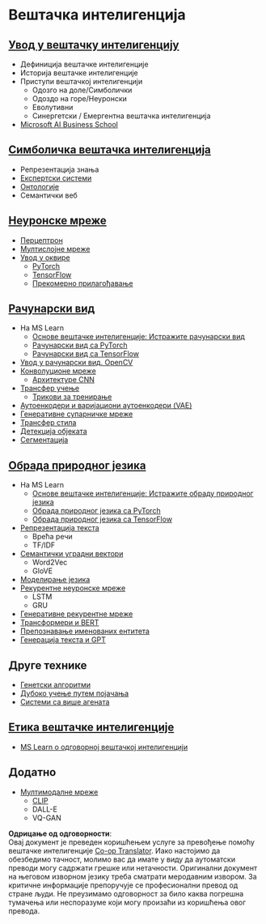 <!--
CO_OP_TRANSLATOR_METADATA:
{
  "original_hash": "f2f88dbd2debd38e26149b27b1fd272d",
  "translation_date": "2025-08-26T00:50:40+00:00",
  "source_file": "etc/Mindmap.md",
  "language_code": "sr"
}
-->
# Вештачка интелигенција

## [Увод у вештачку интелигенцију](https://github.com/microsoft/AI-For-Beginners/blob/main/lessons/1-Intro/README.md)
 - Дефиниција вештачке интелигенције
 - Историја вештачке интелигенције
 - Приступи вештачкој интелигенцији
     - Одозго на доле/Симболички
     - Одоздо на горе/Неуронски
     - Еволутивни
     - Синергетски / Емергентна вештачка интелигенција
 - [Microsoft AI Business School](https://www.microsoft.com/ai/ai-business-school/?WT.mc_id=academic-77998-cacaste)

## [Симболичка вештачка интелигенција](https://github.com/microsoft/AI-For-Beginners/blob/main/lessons/2-Symbolic/README.md)
 - Репрезентација знања
 - [Експертски системи](https://github.com/microsoft/AI-For-Beginners/blob/main/lessons/2-Symbolic/Animals.ipynb)
 - [Онтологије](https://github.com/microsoft/AI-For-Beginners/blob/main/lessons/2-Symbolic/FamilyOntology.ipynb)
 - Семантички веб

## [Неуронске мреже](https://github.com/microsoft/AI-For-Beginners/blob/main/lessons/3-NeuralNetworks/README.md)
 - [Перцептрон](https://github.com/microsoft/AI-For-Beginners/blob/main/lessons/3-NeuralNetworks/03-Perceptron/README.md)
 - [Мултислојне мреже](https://github.com/microsoft/AI-For-Beginners/blob/main/lessons/3-NeuralNetworks/04-OwnFramework/README.md)
 - [Увод у оквире](https://github.com/microsoft/AI-For-Beginners/blob/main/lessons/3-NeuralNetworks/05-Frameworks/README.md)
   - [PyTorch](https://github.com/microsoft/AI-For-Beginners/blob/main/lessons/3-NeuralNetworks/05-Frameworks/IntroPyTorch.ipynb)
   - [TensorFlow](https://github.com/microsoft/AI-For-Beginners/blob/main/lessons/3-NeuralNetworks/05-Frameworks/IntroKerasTF.md)
   - [Прекомерно прилагођавање](https://github.com/microsoft/AI-For-Beginners/blob/main/lessons/3-NeuralNetworks/05-Frameworks/Overfitting.md)

## [Рачунарски вид](https://github.com/microsoft/AI-For-Beginners/blob/main/lessons/4-ComputerVision/README.md)
 - На MS Learn
    - [Основе вештачке интелигенције: Истражите рачунарски вид](https://docs.microsoft.com/learn/paths/explore-computer-vision-microsoft-azure/?WT.mc_id=academic-77998-cacaste)
    - [Рачунарски вид са PyTorch](https://docs.microsoft.com/learn/modules/intro-computer-vision-pytorch/?WT.mc_id=academic-77998-cacaste)
    - [Рачунарски вид са TensorFlow](https://docs.microsoft.com/learn/modules/intro-computer-vision-TensorFlow/?WT.mc_id=academic-77998-cacaste)
 - [Увод у рачунарски вид. OpenCV](https://github.com/microsoft/AI-For-Beginners/blob/main/lessons/4-ComputerVision/06-IntroCV/README.md)
 - [Конволуционе мреже](https://github.com/microsoft/AI-For-Beginners/blob/main/lessons/4-ComputerVision/07-ConvNets/README.md)
   - [Архитектуре CNN](https://github.com/microsoft/AI-For-Beginners/blob/main/lessons/4-ComputerVision/07-ConvNets/CNN_Architectures.md)
 - [Трансфер учење](https://github.com/microsoft/AI-For-Beginners/blob/main/lessons/4-ComputerVision/08-TransferLearning/README.md)
   - [Трикови за тренирање](https://github.com/microsoft/AI-For-Beginners/blob/main/lessons/4-ComputerVision/08-TransferLearning/TrainingTricks.md)
 - [Аутоенкодери и варијациони аутоенкодери (VAE)](https://github.com/microsoft/AI-For-Beginners/blob/main/lessons/4-ComputerVision/09-Autoencoders/README.md)
 - [Генеративне супарничке мреже](https://github.com/microsoft/AI-For-Beginners/blob/main/lessons/4-ComputerVision/10-GANs/README.md)
 - [Трансфер стила](https://github.com/microsoft/AI-For-Beginners/blob/main/lessons/4-ComputerVision/10-GANs/StyleTransfer.ipynb)
 - [Детекција објеката](https://github.com/microsoft/AI-For-Beginners/blob/main/lessons/4-ComputerVision/11-ObjectDetection/README.md)
 - [Сегментација](https://github.com/microsoft/AI-For-Beginners/blob/main/lessons/4-ComputerVision/12-Segmentation/README.md)
 
## [Обрада природног језика](https://github.com/microsoft/AI-For-Beginners/blob/main/lessons/5-NLP/README.md)
 - На MS Learn
    - [Основе вештачке интелигенције: Истражите обраду природног језика](https://docs.microsoft.com/learn/paths/explore-natural-language-processing/?WT.mc_id=academic-77998-cacaste)
    - [Обрада природног језика са PyTorch](https://docs.microsoft.com/learn/modules/intro-natural-language-processing-pytorch/?WT.mc_id=academic-77998-cacaste)
    - [Обрада природног језика са TensorFlow](https://docs.microsoft.com/learn/modules/intro-natural-language-processing-TensorFlow/?WT.mc_id=academic-77998-cacaste)
 - [Репрезентација текста](https://github.com/microsoft/AI-For-Beginners/blob/main/lessons/5-NLP/13-TextRep/README.md)
    - Врећа речи
    - TF/IDF
 - [Семантички уградни вектори](https://github.com/microsoft/AI-For-Beginners/blob/main/lessons/5-NLP/14-Embeddings/README.md)
    - Word2Vec
    - GloVE
 - [Моделирање језика](https://github.com/microsoft/AI-For-Beginners/blob/main/lessons/5-NLP/15-LanguageModeling)
 - [Рекурентне неуронске мреже](https://github.com/microsoft/AI-For-Beginners/blob/main/lessons/5-NLP/16-RNN/README.md)
     - LSTM
     - GRU
 - [Генеративне рекурентне мреже](https://github.com/microsoft/AI-For-Beginners/blob/main/lessons/5-NLP/17-GenerativeNetworks/README.md)
 - [Трансформери и BERT](https://github.com/microsoft/AI-For-Beginners/blob/main/lessons/5-NLP/18-Transformers/README.md)
 - [Препознавање именованих ентитета](https://github.com/microsoft/AI-For-Beginners/blob/main/lessons/5-NLP/19-NER/README.md)
 - [Генерација текста и GPT](https://github.com/microsoft/AI-For-Beginners/blob/main/lessons/5-NLP/20-LanguageModels/README.md)

## Друге технике
 - [Генетски алгоритми](https://github.com/microsoft/AI-For-Beginners/blob/main/lessons/6-Other/21-GeneticAlgorithms/README.md)
 - [Дубоко учење путем појачања](https://github.com/microsoft/AI-For-Beginners/blob/main/lessons/6-Other/22-DeepRL/README.md)
 - [Системи са више агената](https://github.com/microsoft/AI-For-Beginners/blob/main/lessons/6-Other/23-MultiagentSystems/README.md)

## [Етика вештачке интелигенције](https://github.com/microsoft/AI-For-Beginners/blob/main/lessons/7-Ethics/README.md)
 - [MS Learn о одговорној вештачкој интелигенцији](https://docs.microsoft.com/learn/paths/responsible-ai-business-principles/?WT.mc_id=academic-77998-cacaste)

## Додатно
 - [Мултимодалне мреже](https://github.com/microsoft/AI-For-Beginners/blob/main/lessons/X-Extras/X1-MultiModal/README.md)
   - [CLIP](https://github.com/microsoft/AI-For-Beginners/blob/main/lessons/X-Extras/X1-MultiModal/Clip.ipynb)
   - DALL-E
   - VQ-GAN

**Одрицање од одговорности**:  
Овај документ је преведен коришћењем услуге за превођење помоћу вештачке интелигенције [Co-op Translator](https://github.com/Azure/co-op-translator). Иако настојимо да обезбедимо тачност, молимо вас да имате у виду да аутоматски преводи могу садржати грешке или нетачности. Оригинални документ на његовом изворном језику треба сматрати меродавним извором. За критичне информације препоручује се професионални превод од стране људи. Не преузимамо одговорност за било каква погрешна тумачења или неспоразуме који могу произаћи из коришћења овог превода.